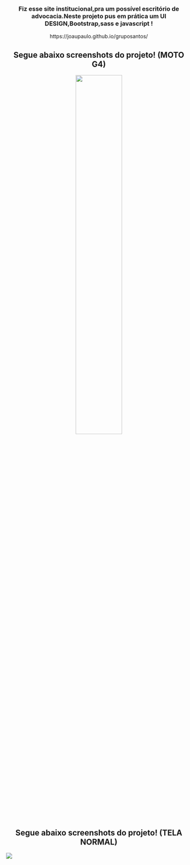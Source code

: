 <h3 align="center">Fiz esse site institucional,pra um possível escritório de advocacia.Neste projeto pus em prática um UI DESIGN,Bootstrap,sass e javascript ! </h3>

<p align="center"> https://joaupaulo.github.io/gruposantos/ <p>


<h2 align="center"> <b> Segue abaixo screenshots do projeto! </b> (MOTO G4) </h2>

<p align="center">
<img width="50%" align="center" src="https://user-images.githubusercontent.com/61383712/88488458-9105a680-cf63-11ea-9508-4fb42ea1136c.png"/></p>


</br>
</br>
</br>

<h2 align="center"> <b> Segue abaixo screenshots do projeto! </b> (TELA NORMAL) </h2>

<img align="center" src= "https://user-images.githubusercontent.com/61383712/88488566-71bb4900-cf64-11ea-9556-ec332fdf06bb.png"/>
